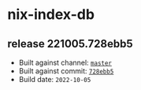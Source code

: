 # nix-index-db
## release 221005.728ebb5
- Built against channel: [`master`](https://github.com/nixos/nixpkgs/tree/master)
- Built against commit: [`728ebb5`](https://github.com/NixOS/nixpkgs/commit/728ebb50a898afaa56c286b2b06ff93932ca9ea5)
- Build date: `2022-10-05`
